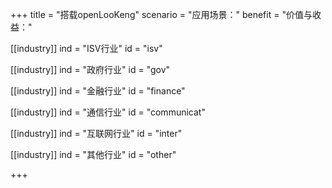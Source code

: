 +++
title = "搭载openLooKeng"
scenario = "应用场景："
benefit = "价值与收益："

[[industry]]
ind = "ISV行业"
id = "isv"

[[industry]]
ind = "政府行业"
id = "gov"

[[industry]]
ind = "金融行业"
id = "finance"

[[industry]]
ind = "通信行业"
id = "communicat"

[[industry]]
ind = "互联网行业"
id = "inter"

[[industry]]
ind = "其他行业"
id = "other"

+++